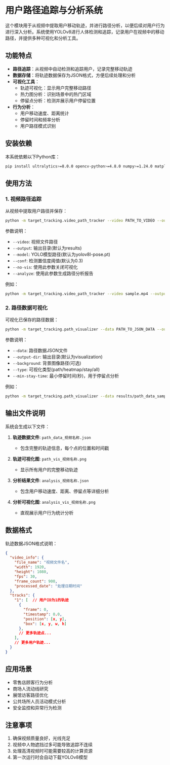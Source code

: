 # 用户路径追踪与分析系统

这个模块用于从视频中提取用户移动轨迹，并进行路径分析，以便后续对用户行为进行深入分析。系统使用YOLOv8进行人体检测和追踪，记录用户在视频中的移动路径，并提供多种可视化和分析工具。

## 功能特点

- **路径追踪**：从视频中自动检测和追踪用户，记录完整移动轨迹
- **数据存储**：将轨迹数据保存为JSON格式，方便后续处理和分析
- **可视化工具**：
  - 轨迹可视化：显示用户完整移动路径
  - 热力图分析：识别场景中的热门区域
  - 停留点分析：检测并展示用户停留位置
- **行为分析**：
  - 用户移动速度、距离统计
  - 停留时间和频率分析
  - 用户路径模式识别

## 安装依赖

本系统依赖以下Python库：

```bash
pip install ultralytics>=8.0.0 opencv-python>=4.8.0 numpy>=1.24.0 matplotlib>=3.7.0
```

## 使用方法

### 1. 视频路径追踪

从视频中提取用户路径并保存：

```bash
python -m target_tracking.video_path_tracker --video PATH_TO_VIDEO --output OUTPUT_DIRECTORY
```

参数说明：
- `--video`: 视频文件路径
- `--output`: 输出目录(默认为results)
- `--model`: YOLO模型路径(默认为yolov8l-pose.pt)
- `--conf`: 检测置信度阈值(默认为0.3)
- `--no-vis`: 使用此参数关闭可视化
- `--analyze`: 使用此参数生成路径分析报告

例如：
```bash
python -m target_tracking.video_path_tracker --video sample.mp4 --output results --analyze
```

### 2. 路径数据可视化

可视化已保存的路径数据：

```bash
python -m target_tracking.path_visualizer --data PATH_TO_JSON_DATA --output-dir VISUALIZATION_DIR
```

参数说明：
- `--data`: 路径数据JSON文件
- `--output-dir`: 输出目录(默认为visualization)
- `--background`: 背景图像路径(可选)
- `--type`: 可视化类型(path/heatmap/stay/all)
- `--min-stay-time`: 最小停留时间(秒)，用于停留点分析

例如：
```bash
python -m target_tracking.path_visualizer --data results/path_data_sample.json --type all
```

## 输出文件说明

系统会生成以下文件：

1. **轨迹数据文件**: `path_data_视频名称.json`
   - 包含完整的轨迹信息，每个点的位置和时间戳
   
2. **轨迹可视化图**: `path_vis_视频名称.png`
   - 显示所有用户的完整移动轨迹
   
3. **分析结果文件**: `analysis_视频名称.json`
   - 包含用户移动速度、距离、停留点等详细分析
   
4. **分析可视化图**: `analysis_vis_视频名称.png`
   - 直观展示用户行为统计分析

## 数据格式

轨迹数据JSON格式说明：

```json
{
  "video_info": {
    "file_name": "视频文件名",
    "width": 1920,
    "height": 1080,
    "fps": 30,
    "frame_count": 900,
    "processed_date": "处理日期时间"
  },
  "tracks": {
    "1": [  // 用户ID为1的轨迹
      {
        "frame": 0,
        "timestamp": 0.0,
        "position": [x, y],
        "box": [x, y, w, h]
      },
      // 更多轨迹点...
    ],
    // 更多用户轨迹...
  }
}
```

## 应用场景

- 零售店顾客行为分析
- 商场人流动线研究
- 展馆访客路径优化
- 公共场所人员活动模式分析
- 安全监控和异常行为检测

## 注意事项

1. 确保视频质量良好，光线充足
2. 视频中人物遮挡过多可能导致追踪不连续
3. 处理高清视频时可能需要较高的计算资源
4. 第一次运行时会自动下载YOLOv8模型 
